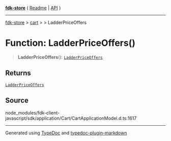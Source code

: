 [**fdk-store**](../../../README.md) ( [Readme](../../../README.md) \| [API](../../../API.md) )

---

[fdk-store](../../../API.md) > [cart](../../README.md) > [<internal>](../README.md) > LadderPriceOffers

# Function: LadderPriceOffers()

> **LadderPriceOffers**(): [`LadderPriceOffers`](../type-aliases/type-alias.LadderPriceOffers.md)

## Returns

[`LadderPriceOffers`](../type-aliases/type-alias.LadderPriceOffers.md)

## Source

node_modules/fdk-client-javascript/sdk/application/Cart/CartApplicationModel.d.ts:1617

---

Generated using [TypeDoc](https://typedoc.org/) and [typedoc-plugin-markdown](https://www.npmjs.com/package/typedoc-plugin-markdown)
